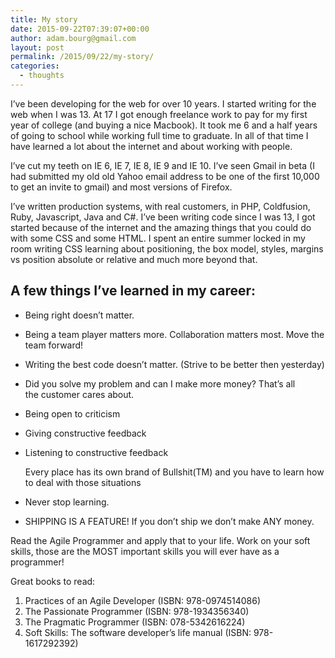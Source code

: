 ```yaml
---
title: My story
date: 2015-09-22T07:39:07+00:00
author: adam.bourg@gmail.com
layout: post
permalink: /2015/09/22/my-story/
categories:
  - thoughts
---
```

I&#8217;ve been developing for the web for over 10 years. I started writing for the web when I was 13. At 17 I got enough freelance work to pay for my first year of college (and buying a nice Macbook). It took me 6 and a half years of going to school while working full time to graduate. In all of that time I have learned a lot about the internet and about working with people.

I’ve cut my teeth on IE 6, IE 7, IE 8, IE 9 and IE 10. I’ve seen Gmail in beta (I had submitted my old old Yahoo email address to be one of the first 10,000 to get an invite to gmail) and most versions of Firefox.

I’ve written production systems, with real customers, in PHP, Coldfusion, Ruby, Javascript, Java and C#. I’ve been writing code since I was 13, I got started because of the internet and the amazing things that you could do with some CSS and some HTML. I spent an entire summer locked in my room writing CSS learning about positioning, the box model, styles, margins vs position absolute or relative and much more beyond that.

## A few things I&#8217;ve learned in my career:

  * Being right doesn’t matter.
  * Being a team player matters more. Collaboration matters most. Move the team forward!
  * Writing the best code doesn’t matter. (Strive to be better then yesterday)
  * Did you solve my problem and can I make more money? That’s all the customer cares about.
  * Being open to criticism
  * Giving constructive feedback
  * Listening to constructive feedback

    Every place has its own brand of Bullshit(TM) and you have to learn how to deal with those situations
  * Never stop learning.
  * SHIPPING IS A FEATURE! If you don’t ship we don’t make ANY money.

Read the Agile Programmer and apply that to your life. Work on your soft skills, those are the MOST important skills you will ever have as a programmer!

Great books to read:

  1. Practices of an Agile Developer (ISBN: 978-0974514086)
  2. The Passionate Programmer (ISBN: 978-1934356340)
  3. The Pragmatic Programmer (ISBN: 078-5342616224)
  4. Soft Skills: The software developer&#8217;s life manual (ISBN: 978-1617292392)

